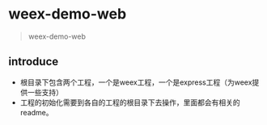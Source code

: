 # weex-demo-web

> weex-demo-web

## introduce

* 根目录下包含两个工程，一个是weex工程，一个是express工程（为weex提供一些支持）
* 工程的初始化需要到各自的工程的根目录下去操作，里面都会有相关的readme。
